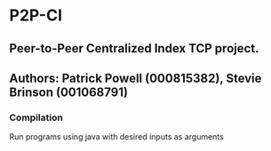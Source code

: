 # P2P-CI

## Peer-to-Peer Centralized Index TCP project.

## Authors: Patrick Powell (000815382), Stevie Brinson (001068791)

### Compilation

Run programs using java with desired inputs as arguments
